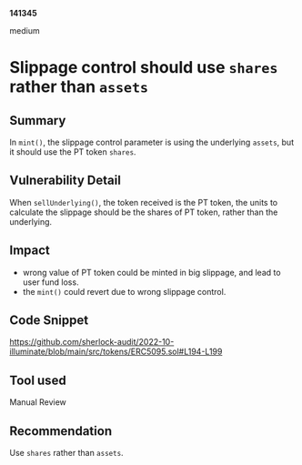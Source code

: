 __141345__

medium

# Slippage control should use `shares` rather than `assets`

## Summary

In `mint()`, the slippage control parameter is using the underlying `assets`, but it should use the PT token `shares`.

## Vulnerability Detail

When `sellUnderlying()`, the token received is the PT token, the units to calculate the slippage should be the shares of PT token, rather than the underlying.

## Impact

- wrong value of PT token could be minted in big slippage, and lead to user fund loss.
- the `mint()` could revert due to wrong slippage control.


## Code Snippet

https://github.com/sherlock-audit/2022-10-illuminate/blob/main/src/tokens/ERC5095.sol#L194-L199


## Tool used

Manual Review

## Recommendation

Use `shares` rather than `assets`.